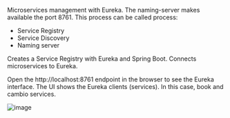 
Microservices management with Eureka. The naming-server makes available the port 8761.
This process can be called process:
- Service Registry
- Service Discovery
- Naming server

Creates a Service Registry with Eureka and Spring Boot.
Connects microservices to Eureka.

Open the http://localhost:8761 endpoint in the browser to see the Eureka interface.
The UI shows the Eureka clients (services).
In this case, book and cambio services.

![image](https://user-images.githubusercontent.com/68197280/179637503-cc7e12b1-5b3e-4726-843b-55daab1c851b.png)
